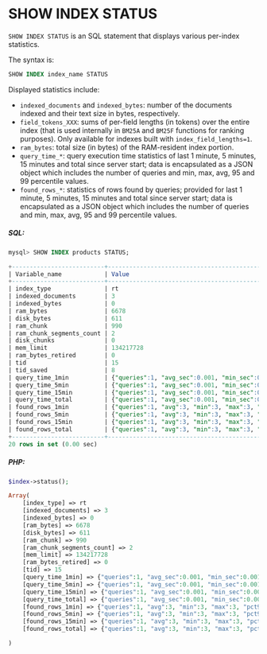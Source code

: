 # SHOW INDEX STATUS 

<!-- example SHOW INDEX STATUS -->

`SHOW INDEX STATUS` is an SQL statement that displays various per-index statistics.

The syntax is:

```sql
SHOW INDEX index_name STATUS
```

Displayed statistics include:

* `indexed_documents` and `indexed_bytes`: number of the documents indexed and their text size in bytes, respectively.
* `field_tokens_XXX`: sums of per-field lengths (in tokens) over the entire index (that is used internally in `BM25A` and `BM25F` functions for ranking purposes). Only available for indexes built with `index_field_lengths=1`.
* `ram_bytes`: total size (in bytes) of the RAM-resident index portion.
* `query_time_*`: query execution time statistics of last 1 minute, 5 minutes, 15 minutes and total since server start; data is encapsulated as a JSON object which includes the number of queries and min, max, avg, 95 and 99 percentile values.
* `found_rows_*`: statistics of rows found by queries; provided for last 1 minute, 5 minutes, 15 minutes and total since server start; data is encapsulated as a JSON object which includes the number of queries and min, max, avg, 95 and 99 percentile values.

<!-- intro -->
##### SQL:
<!-- request SQL -->

```sql
mysql> SHOW INDEX products STATUS;
```

<!-- response SQL -->

```sql
+--------------------------+--------------------------------------------------------------------------------------------------------+
| Variable_name            | Value                                                                                                  |
+--------------------------+--------------------------------------------------------------------------------------------------------+
| index_type               | rt                                                                                                     |
| indexed_documents        | 3                                                                                                      |
| indexed_bytes            | 0                                                                                                      |
| ram_bytes                | 6678                                                                                                   |
| disk_bytes               | 611                                                                                                    |
| ram_chunk                | 990                                                                                                    |
| ram_chunk_segments_count | 2                                                                                                      |
| disk_chunks              | 0                                                                                                      |
| mem_limit                | 134217728                                                                                              |
| ram_bytes_retired        | 0                                                                                                      |
| tid                      | 15                                                                                                     |
| tid_saved                | 8                                                                                                      |
| query_time_1min          | {"queries":1, "avg_sec":0.001, "min_sec":0.001, "max_sec":0.001, "pct95_sec":0.001, "pct99_sec":0.001} |
| query_time_5min          | {"queries":1, "avg_sec":0.001, "min_sec":0.001, "max_sec":0.001, "pct95_sec":0.001, "pct99_sec":0.001} |
| query_time_15min         | {"queries":1, "avg_sec":0.001, "min_sec":0.001, "max_sec":0.001, "pct95_sec":0.001, "pct99_sec":0.001} |
| query_time_total         | {"queries":1, "avg_sec":0.001, "min_sec":0.001, "max_sec":0.001, "pct95_sec":0.001, "pct99_sec":0.001} |
| found_rows_1min          | {"queries":1, "avg":3, "min":3, "max":3, "pct95":3, "pct99":3}                                         |
| found_rows_5min          | {"queries":1, "avg":3, "min":3, "max":3, "pct95":3, "pct99":3}                                         |
| found_rows_15min         | {"queries":1, "avg":3, "min":3, "max":3, "pct95":3, "pct99":3}                                         |
| found_rows_total         | {"queries":1, "avg":3, "min":3, "max":3, "pct95":3, "pct99":3}                                         |
+--------------------------+--------------------------------------------------------------------------------------------------------+
20 rows in set (0.00 sec)
```

<!-- intro -->
##### PHP:
<!-- request PHP -->

``` php
$index->status();
```

<!-- response PHP -->

```php
Array(
    [index_type] => rt
    [indexed_documents] => 3
    [indexed_bytes] => 0
    [ram_bytes] => 6678
    [disk_bytes] => 611
    [ram_chunk] => 990
    [ram_chunk_segments_count] => 2
    [mem_limit] => 134217728
    [ram_bytes_retired] => 0
    [tid] => 15
    [query_time_1min] => {"queries":1, "avg_sec":0.001, "min_sec":0.001, "max_sec":0.001, "pct95_sec":0.001, "pct99_sec":0.001}
    [query_time_5min] => {"queries":1, "avg_sec":0.001, "min_sec":0.001, "max_sec":0.001, "pct95_sec":0.001, "pct99_sec":0.001}
    [query_time_15min] => {"queries":1, "avg_sec":0.001, "min_sec":0.001, "max_sec":0.001, "pct95_sec":0.001, "pct99_sec":0.001}
    [query_time_total] => {"queries":1, "avg_sec":0.001, "min_sec":0.001, "max_sec":0.001, "pct95_sec":0.001, "pct99_sec":0.001}
    [found_rows_1min] => {"queries":1, "avg":3, "min":3, "max":3, "pct95":3, "pct99":3}
    [found_rows_5min] => {"queries":1, "avg":3, "min":3, "max":3, "pct95":3, "pct99":3} 
    [found_rows_15min] => {"queries":1, "avg":3, "min":3, "max":3, "pct95":3, "pct99":3}
    [found_rows_total] => {"queries":1, "avg":3, "min":3, "max":3, "pct95":3, "pct99":3}

)
```
<!-- end -->